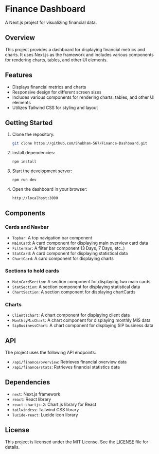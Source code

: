 # Finance Dashboard

A Next.js project for visualizing financial data.

## Overview

This project provides a dashboard for displaying financial metrics and charts. It uses Next.js as the framework and includes various components for rendering charts, tables, and other UI elements.

## Features

- Displays financial metrics and charts
- Responsive design for different screen sizes
- Includes various components for rendering charts, tables, and other UI elements
- Utilizes Tailwind CSS for styling and layout

## Getting Started

1. Clone the repository: 
    ```bash
    git clone https://github.com/Shubham-567/Finance-Dashboard.git
    ```
2. Install dependencies: 
    ```bash
    npm install
    ```
3. Start the development server: 
    ```bash
    npm run dev
    ```
4. Open the dashboard in your browser: 
    ```bash
    http://localhost:3000
    ```

## Components

### Cards and Navbar

- `Topbar`: A top navigation bar component
- `MainCard`: A card component for displaying main overview card data
- `FilterBar`: A filter bar component (3 Days, 7 Days, etc..)
- `StatCard`: A card component for displaying statistical data
- `ChartCard`: A card component for displaying charts

### Sections to hold cards

- `MainCardSection`: A section component for displaying two main cards
- `StatSection`: A section component for displaying statistical data
- `ChartSection`: A section component for displaying chartCards

### Charts

- `ClientsChart`: A chart component for displaying client data
- `MonthlyMisChart`: A chart component for displaying monthly MIS data
- `SipBusinessChart`: A chart component for displaying SIP business data

## API

The project uses the following API endpoints:

- `/api/finance/overview`: Retrieves financial overview data
- `/api/finance/stats`: Retrieves financial statistics data

## Dependencies

- `next`: Next.js framework
- `react`: React library
- `react-chartjs-2`: Chart.js library for React
- `tailwindcss`: Tailwind CSS library
- `lucide-react`: Lucide icon library

## License

This project is licensed under the MIT License. See the [LICENSE](LICENSE) file for details.
